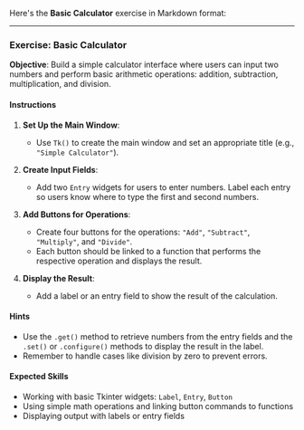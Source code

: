 Here's the **Basic Calculator** exercise in Markdown format:

---

### **Exercise: Basic Calculator**

**Objective**: Build a simple calculator interface where users can input two numbers and perform basic arithmetic operations: addition, subtraction, multiplication, and division.

#### **Instructions**

1. **Set Up the Main Window**:
   - Use `Tk()` to create the main window and set an appropriate title (e.g., `"Simple Calculator"`).

2. **Create Input Fields**:
   - Add two `Entry` widgets for users to enter numbers. Label each entry so users know where to type the first and second numbers.

3. **Add Buttons for Operations**:
   - Create four buttons for the operations: `"Add"`, `"Subtract"`, `"Multiply"`, and `"Divide"`.
   - Each button should be linked to a function that performs the respective operation and displays the result.

4. **Display the Result**:
   - Add a label or an entry field to show the result of the calculation.

#### **Hints**
- Use the `.get()` method to retrieve numbers from the entry fields and the `.set()` or `.configure()` methods to display the result in the label.
- Remember to handle cases like division by zero to prevent errors.

#### **Expected Skills**
- Working with basic Tkinter widgets: `Label`, `Entry`, `Button`
- Using simple math operations and linking button commands to functions
- Displaying output with labels or entry fields
